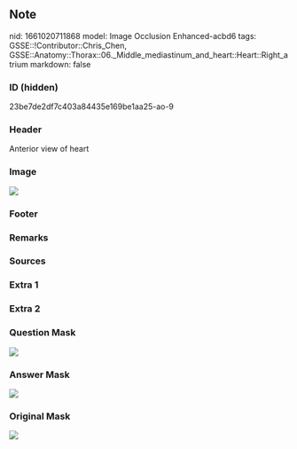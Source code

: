 ## Note
nid: 1661020711868
model: Image Occlusion Enhanced-acbd6
tags: GSSE::!Contributor::Chris_Chen, GSSE::Anatomy::Thorax::06._Middle_mediastinum_and_heart::Heart::Right_atrium
markdown: false

### ID (hidden)
23be7de2df7c403a84435e169be1aa25-ao-9

### Header
Anterior view of heart

### Image
<img src="tmpkn95it25.png">

### Footer


### Remarks


### Sources


### Extra 1


### Extra 2


### Question Mask
<img src="23be7de2df7c403a84435e169be1aa25-ao-9-Q.svg">

### Answer Mask
<img src="23be7de2df7c403a84435e169be1aa25-ao-9-A.svg">

### Original Mask
<img src="23be7de2df7c403a84435e169be1aa25-ao-O.svg">
